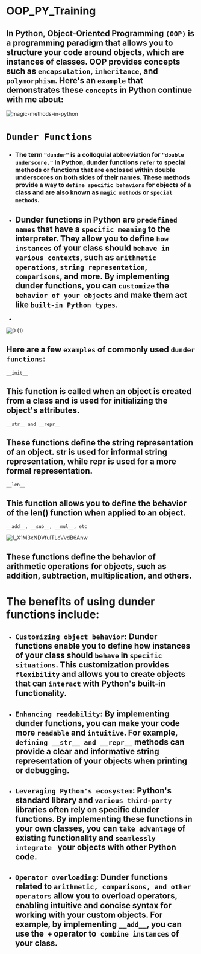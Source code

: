 # OOP_PY_Training

## In Python, Object-Oriented Programming `(OOP)` is a programming paradigm that allows you to structure your code around objects, which are instances of classes. OOP provides concepts such as `encapsulation`, `inheritance`, and `polymorphism`. Here's an `example` that demonstrates these `concepts` in Python continue with me about:

![magic-methods-in-python](https://github.com/AhemdMahmoud/Mysql-Server_Projects/assets/109467491/d069bfc5-bb3d-4f7b-919a-5501b283cd35)

 # `Dunder Functions`
- ### The term `"dunder"` is a colloquial abbreviation for `"double underscore."` In Python, dunder functions `refer` to special methods or functions that are enclosed within double underscores on both sides of their names. These methods provide a way to `define specific behaviors` for objects of a class and are also known as `magic methods` or `special methods`.

- ## Dunder functions in Python are `predefined names` that have a `specific meaning` to the interpreter. They allow you to define `how instances` of your class should `behave in various contexts`, such as `arithmetic operations`, `string representation`, `comparisons`, and more. By implementing dunder functions, you can `customize` the `behavior of your objects` and make them act like `built-in Python types`.
- 
![0 (1)](https://github.com/AhemdMahmoud/Mysql-Server_Projects/assets/109467491/2daa11f7-61a4-4280-bf1b-9f6d2b588b22)


 ## Here are a few `examples` of commonly used `dunder functions`:

  ~~~ 
  __init__
  ~~~ 
  ##  This function is called when an object is created from a class and is used for initializing the object's attributes.

~~~
__str__ and __repr__ 
~~~
## These functions define the string representation of an object. __str__ is used for informal string representation, while __repr__ is used for a more formal representation.
~~~
__len__
~~~
## This function allows you to define the behavior of the len() function when applied to an object.
~~~
__add__, __sub__, __mul__, etc
~~~

![1_X1M3xNDVfulTLcVvdB6Anw](https://github.com/AhemdMahmoud/Mysql-Server_Projects/assets/109467491/0c89a5d6-db48-422c-bfbe-064071bf9829)

## These functions define the behavior of arithmetic operations for objects, such as addition, subtraction, multiplication, and others.




# The benefits of using dunder functions include:

- ## `Customizing object behavior`: Dunder functions enable you to define how instances of your class should `behave` in `specific situations`. This customization provides `flexibility` and allows you to create objects that can `interact` with Python's built-in functionality.

- ## `Enhancing readability`: By implementing dunder functions, you can make your code more `readable` and `intuitive`. For example, `defining __str__ and __repr__` methods can provide a clear and informative string representation of your objects when printing or debugging.

- ## `Leveraging Python's ecosystem`: Python's standard library and `various third-party` libraries often rely on specific dunder functions. By implementing these functions in your own classes, you can `take advantage` of existing functionality and `seamlessly integrate ` your objects with other Python code.

- ## `Operator overloading`: Dunder functions related to `arithmetic, comparisons, and other operators` allow you to overload operators, enabling intuitive and concise syntax for working with your custom objects. For example, by implementing `__add__`, you can use the` +` operator to` combine instances` of your class.
